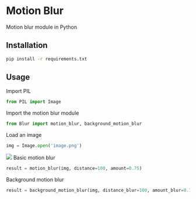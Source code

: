 # Motion Blur
Motion blur module in Python

## Installation
```bash
pip install -r requirements.txt
```

## Usage
Import PIL
```python
from PIL import Image
```
Import the motion blur module
```python
from Blur import motion_blur, background_motion_blur
```
Load an image
```python
img = Image.open('image.png')
```
![](https://cdn.discordapp.com/attachments/1120417968032063538/1194678623504973924/image-normal.png?ex=65b13a2b&is=659ec52b&hm=34e2d65c09dc76104e2d1efc61c99cb315ae37a0a69f79e212178b22f9bdc44e&)
Basic motion blur
```python
result = motion_blur(img, distance=100, amount=0.75)
```
Background motion blur
```python
result = background_motion_blur(img, distance_blur=100, amount_blur=0.75, amount_subject=1.0)
```
